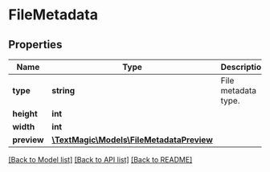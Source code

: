 # FileMetadata

## Properties
Name | Type | Description | Notes
------------ | ------------- | ------------- | -------------
**type** | **string** | File metadata type. | 
**height** | **int** |  | 
**width** | **int** |  | 
**preview** | [**\TextMagic\Models\FileMetadataPreview**](FileMetadataPreview.md) |  | 

[[Back to Model list]](../README.md#documentation-for-models) [[Back to API list]](../README.md#documentation-for-api-endpoints) [[Back to README]](../README.md)


